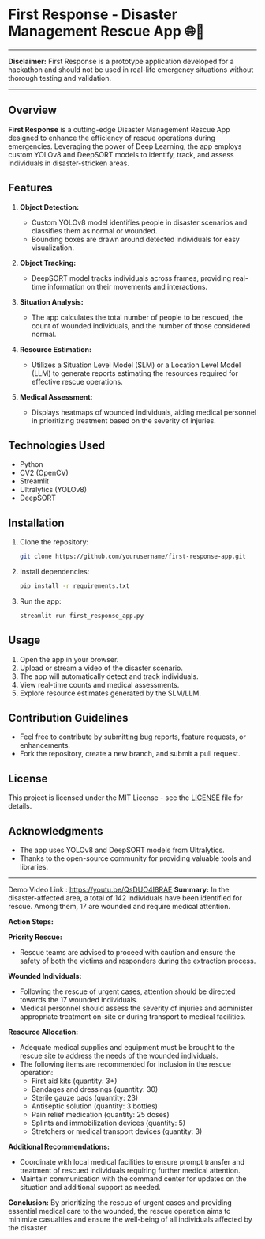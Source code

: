# First Response - Disaster Management Rescue App 🌐🚨
___
**Disclaimer:** First Response is a prototype application developed for a hackathon and should not be used in real-life emergency situations without thorough testing and validation.
___
## Overview

**First Response** is a cutting-edge Disaster Management Rescue App designed to enhance the efficiency of rescue operations during emergencies. Leveraging the power of Deep Learning, the app employs custom YOLOv8 and DeepSORT models to identify, track, and assess individuals in disaster-stricken areas.

## Features

1. **Object Detection:**
   - Custom YOLOv8 model identifies people in disaster scenarios and classifies them as normal or wounded.
   - Bounding boxes are drawn around detected individuals for easy visualization.

2. **Object Tracking:**
   - DeepSORT model tracks individuals across frames, providing real-time information on their movements and interactions.

3. **Situation Analysis:**
   - The app calculates the total number of people to be rescued, the count of wounded individuals, and the number of those considered normal.

4. **Resource Estimation:**
   - Utilizes a Situation Level Model (SLM) or a Location Level Model (LLM) to generate reports estimating the resources required for effective rescue operations.

5. **Medical Assessment:**
   - Displays heatmaps of wounded individuals, aiding medical personnel in prioritizing treatment based on the severity of injuries.

## Technologies Used

- Python
- CV2 (OpenCV)
- Streamlit
- Ultralytics (YOLOv8)
- DeepSORT

## Installation

1. Clone the repository:

    ```bash
    git clone https://github.com/yourusername/first-response-app.git
    ```

2. Install dependencies:

    ```bash
    pip install -r requirements.txt
    ```

3. Run the app:

    ```bash
    streamlit run first_response_app.py
    ```

## Usage

1. Open the app in your browser.
2. Upload or stream a video of the disaster scenario.
3. The app will automatically detect and track individuals.
4. View real-time counts and medical assessments.
5. Explore resource estimates generated by the SLM/LLM.

## Contribution Guidelines

- Feel free to contribute by submitting bug reports, feature requests, or enhancements.
- Fork the repository, create a new branch, and submit a pull request.

## License

This project is licensed under the MIT License - see the [LICENSE](LICENSE) file for details.

## Acknowledgments

- The app uses YOLOv8 and DeepSORT models from Ultralytics. 
- Thanks to the open-source community for providing valuable tools and libraries.

***
Demo Video Link : https://youtu.be/QsDUO4I8RAE
**Summary:**
In the disaster-affected area, a total of 142 individuals have been identified for rescue. Among them, 17 are wounded and require medical attention.

**Action Steps:**

**Priority Rescue:**
- Rescue teams are advised to proceed with caution and ensure the safety of both the victims and responders during the extraction process.

**Wounded Individuals:**
- Following the rescue of urgent cases, attention should be directed towards the 17 wounded individuals.
- Medical personnel should assess the severity of injuries and administer appropriate treatment on-site or during transport to medical facilities.

**Resource Allocation:**
- Adequate medical supplies and equipment must be brought to the rescue site to address the needs of the wounded individuals.
- The following items are recommended for inclusion in the rescue operation:
  - First aid kits (quantity: 3+)
  - Bandages and dressings (quantity: 30)
  - Sterile gauze pads (quantity: 23)
  - Antiseptic solution (quantity: 3 bottles)
  - Pain relief medication (quantity: 25 doses)
  - Splints and immobilization devices (quantity: 5)
  - Stretchers or medical transport devices (quantity: 3)

**Additional Recommendations:**
- Coordinate with local medical facilities to ensure prompt transfer and treatment of rescued individuals requiring further medical attention.
- Maintain communication with the command center for updates on the situation and additional support as needed.

**Conclusion:**
By prioritizing the rescue of urgent cases and providing essential medical care to the wounded, the rescue operation aims to minimize casualties and ensure the well-being of all individuals affected by the disaster.
